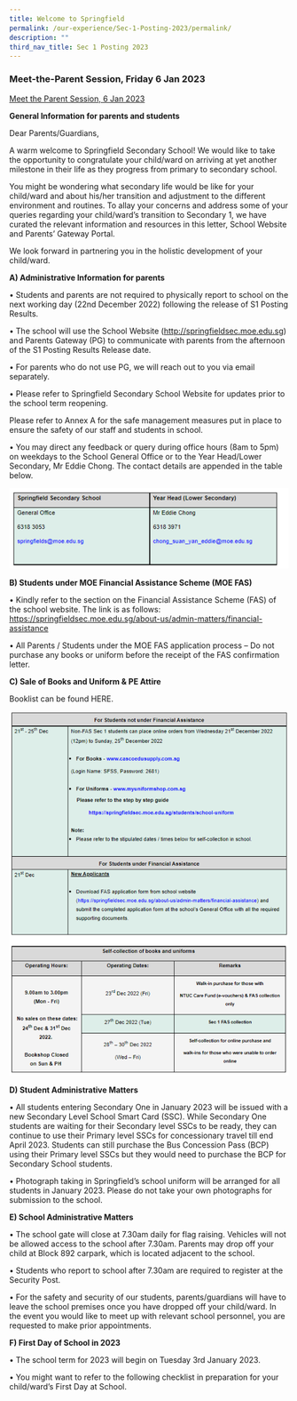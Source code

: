 ```yaml
---
title: Welcome to Springfield
permalink: /our-experience/Sec-1-Posting-2023/permalink/
description: ""
third_nav_title: Sec 1 Posting 2023
---
```

### **Meet-the-Parent Session, Friday 6 Jan 2023**

[Meet the Parent Session, 6 Jan 2023](/files/School%20Website_Presentation%20Slides_S1%20Meet-The-Parents_6%20Jan%202023.pdf)

**General Information for parents and students** 

Dear Parents/Guardians,

A warm welcome to Springfield Secondary School! We would like to take the opportunity to congratulate your child/ward on arriving at yet another milestone in their life as they progress from primary to secondary school.

You might be wondering what secondary life would be like for your child/ward and about his/her transition and adjustment to the different environment and routines. To allay your concerns and address some of your queries regarding your child/ward’s transition to Secondary 1, we have curated the relevant information and resources in this letter, School Website and Parents’ Gateway Portal. 

We look forward in partnering you in the holistic development of your child/ward.

**A) Administrative Information for parents**

•	Students and parents are not required to physically report to school on the next working day (22nd December 2022) following the release of S1 Posting Results. 

•	The school will use the School Website (http://springfieldsec.moe.edu.sg) and Parents Gateway (PG) to communicate with parents from the afternoon of the S1 Posting Results Release date. 

•	For parents who do not use PG, we will reach out to you via email separately. 

•	Please refer to Springfield Secondary School Website for updates prior to the school term reopening. 

Please refer to Annex A for the safe management measures put in place to ensure the safety of our staff and students in school.

•	You may direct any feedback or query during office hours (8am to 5pm) on weekdays to the School General Office or to the Year Head/Lower Secondary, Mr Eddie Chong. The contact details are appended in the table below.

![](/images/MTP1.png)

**B) Students under MOE Financial Assistance Scheme (MOE FAS)**

•	Kindly refer to the section on the Financial Assistance Scheme (FAS) of the school website. The link is as follows:
https://springfieldsec.moe.edu.sg/about-us/admin-matters/financial-assistance

•	All Parents / Students under the MOE FAS application process – Do not purchase any books or uniform before the receipt of the FAS confirmation letter.

**C) Sale of Books and Uniform & PE Attire**

Booklist can be found HERE.

![](/images/MTP2.png)

**D) Student Administrative Matters**

•	All students entering Secondary One in January 2023 will be issued with a new Secondary Level School Smart Card (SSC). While Secondary One students are waiting for their Secondary level SSCs to be ready, they can continue to use their Primary level SSCs for concessionary travel till end April 2023.  Students can still purchase the Bus Concession Pass (BCP) using their Primary level SSCs but they would need to purchase the BCP for Secondary School students.

•	Photograph taking in Springfield’s school uniform will be arranged for all students in January 2023. Please do not take your own photographs for submission to the school. 

**E) School Administrative Matters**

•	The school gate will close at 7.30am daily for flag raising. Vehicles will not be allowed access to the school after 7.30am. Parents may drop off your child at Block 892 carpark, which is located adjacent to the school.

•	Students who report to school after 7.30am are required to register at the Security Post.

•	For the safety and security of our students, parents/guardians will have to leave the school premises once you have dropped off your child/ward. In the event you would like to meet up with relevant school personnel, you are requested to make prior appointments. 


**F) First Day of School in 2023**

•	The school term for 2023 will begin on Tuesday 3rd January 2023.

•	You might want to refer to the following checklist in preparation for your child/ward’s First Day at School.